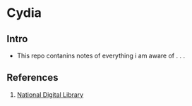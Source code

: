 # Cydia

## Intro
* This repo contanins notes of everything i am aware of . . .


## References
1. [National Digital Library](https://ndl.iitkgp.ac.in/)
